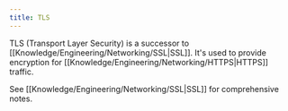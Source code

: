 ```yaml
---
title: TLS
---
```


TLS (Transport Layer Security) is a successor to [[Knowledge/Engineering/Networking/SSL|SSL]]. It's used to provide encryption for [[Knowledge/Engineering/Networking/HTTPS|HTTPS]] traffic.

See [[Knowledge/Engineering/Networking/SSL|SSL]] for comprehensive notes.

